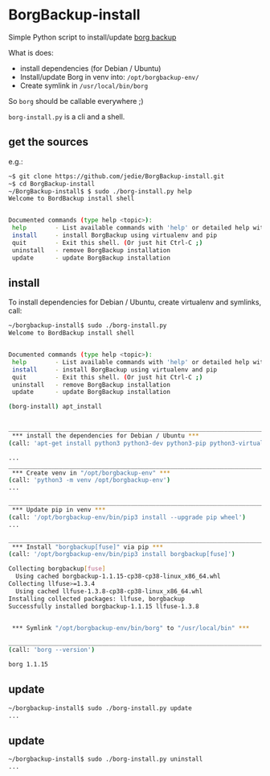 # BorgBackup-install

Simple Python script to install/update [borg backup](https://github.com/BorgBackup/borg)

What is does:

* install dependencies (for Debian / Ubuntu)
* Install/update Borg in venv into: `/opt/borgbackup-env/`
* Create symlink in `/usr/local/bin/borg`

So `borg` should be callable everywhere ;)

`borg-install.py` is a cli and a shell.


## get the sources

e.g.:

```bash
~$ git clone https://github.com/jedie/BorgBackup-install.git
~$ cd BorgBackup-install
~/BorgBackup-install$ $ sudo ./borg-install.py help
Welcome to BordBackup install shell


Documented commands (type help <topic>):
 help        - List available commands with 'help' or detailed help with 'help command'.
 install     - install BorgBackup using virtualenv and pip
 quit        - Exit this shell. (Or just hit Ctrl-C ;)
 uninstall   - remove BorgBackup installation
 update      - update BorgBackup installation
```


## install

To install dependencies for Debian / Ubuntu, create virtualenv and symlinks, call:

```bash
~/borgbackup-install$ sudo ./borg-install.py 
Welcome to BordBackup install shell


Documented commands (type help <topic>):
 help        - List available commands with 'help' or detailed help with 'help command'.
 install     - install BorgBackup using virtualenv and pip
 quit        - Exit this shell. (Or just hit Ctrl-C ;)
 uninstall   - remove BorgBackup installation
 update      - update BorgBackup installation

(borg-install) apt_install


____________________________________________________________________________________________________
 *** install the dependencies for Debian / Ubuntu ***
(call: 'apt-get install python3 python3-dev python3-pip python3-virtualenv libssl-dev openssl libacl1-dev libacl1 build-essential libfuse-dev fuse pkg-config')

...
____________________________________________________________________________________________________
 *** Create venv in "/opt/borgbackup-env" ***
(call: 'python3 -m venv /opt/borgbackup-env')
...

____________________________________________________________________________________________________
 *** Update pip in venv ***
(call: '/opt/borgbackup-env/bin/pip3 install --upgrade pip wheel')
...

____________________________________________________________________________________________________
 *** Install "borgbackup[fuse]" via pip ***
(call: '/opt/borgbackup-env/bin/pip3 install borgbackup[fuse]')

Collecting borgbackup[fuse]
  Using cached borgbackup-1.1.15-cp38-cp38-linux_x86_64.whl
Collecting llfuse>=1.3.4
  Using cached llfuse-1.3.8-cp38-cp38-linux_x86_64.whl
Installing collected packages: llfuse, borgbackup
Successfully installed borgbackup-1.1.15 llfuse-1.3.8


 *** Symlink "/opt/borgbackup-env/bin/borg" to "/usr/local/bin" ***

____________________________________________________________________________________________________
(call: 'borg --version')

borg 1.1.15
```


## update

```bash
~/borgbackup-install$ sudo ./borg-install.py update
...
```

## update

```bash
~/borgbackup-install$ sudo ./borg-install.py uninstall
...
```